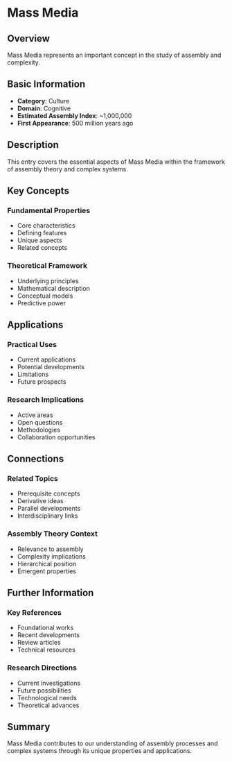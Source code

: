 # Mass Media

## Overview

Mass Media represents an important concept in the study of assembly and complexity.

## Basic Information

- **Category**: Culture
- **Domain**: Cognitive
- **Estimated Assembly Index**: ~1,000,000
- **First Appearance**: 500 million years ago

## Description

This entry covers the essential aspects of Mass Media within the framework of assembly theory and complex systems.

## Key Concepts

### Fundamental Properties
- Core characteristics
- Defining features
- Unique aspects
- Related concepts

### Theoretical Framework
- Underlying principles
- Mathematical description
- Conceptual models
- Predictive power

## Applications

### Practical Uses
- Current applications
- Potential developments
- Limitations
- Future prospects

### Research Implications
- Active areas
- Open questions
- Methodologies
- Collaboration opportunities

## Connections

### Related Topics
- Prerequisite concepts
- Derivative ideas
- Parallel developments
- Interdisciplinary links

### Assembly Theory Context
- Relevance to assembly
- Complexity implications
- Hierarchical position
- Emergent properties

## Further Information

### Key References
- Foundational works
- Recent developments
- Review articles
- Technical resources

### Research Directions
- Current investigations
- Future possibilities
- Technological needs
- Theoretical advances

## Summary

Mass Media contributes to our understanding of assembly processes and complex systems through its unique properties and applications.
